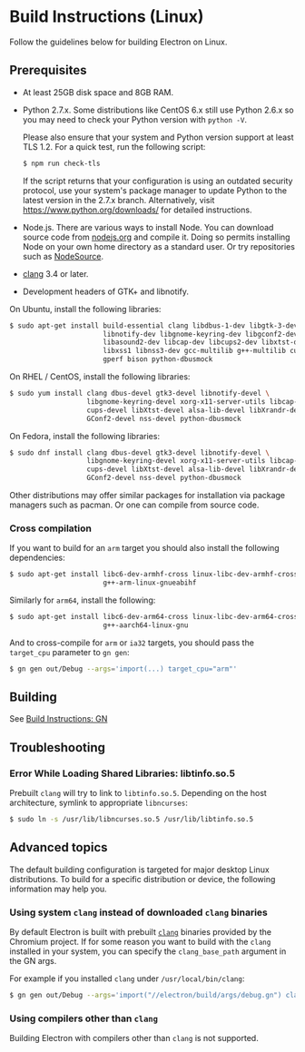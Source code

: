 # Build Instructions (Linux)

Follow the guidelines below for building Electron on Linux.

## Prerequisites

* At least 25GB disk space and 8GB RAM.
* Python 2.7.x. Some distributions like CentOS 6.x still use Python 2.6.x
  so you may need to check your Python version with `python -V`.

  Please also ensure that your system and Python version support at least TLS 1.2.
  For a quick test, run the following script:

  ```sh
  $ npm run check-tls
  ```

  If the script returns that your configuration is using an outdated security
  protocol, use your system's package manager to update Python to the latest
  version in the 2.7.x branch. Alternatively, visit https://www.python.org/downloads/
  for detailed instructions.

* Node.js. There are various ways to install Node. You can download
  source code from [nodejs.org](https://nodejs.org) and compile it.
  Doing so permits installing Node on your own home directory as a standard user.
  Or try repositories such as [NodeSource](https://nodesource.com/blog/nodejs-v012-iojs-and-the-nodesource-linux-repositories).
* [clang](https://clang.llvm.org/get_started.html) 3.4 or later.
* Development headers of GTK+ and libnotify.

On Ubuntu, install the following libraries:

```sh
$ sudo apt-get install build-essential clang libdbus-1-dev libgtk-3-dev \
                       libnotify-dev libgnome-keyring-dev libgconf2-dev \
                       libasound2-dev libcap-dev libcups2-dev libxtst-dev \
                       libxss1 libnss3-dev gcc-multilib g++-multilib curl \
                       gperf bison python-dbusmock
```

On RHEL / CentOS, install the following libraries:

```sh
$ sudo yum install clang dbus-devel gtk3-devel libnotify-devel \
                   libgnome-keyring-devel xorg-x11-server-utils libcap-devel \
                   cups-devel libXtst-devel alsa-lib-devel libXrandr-devel \
                   GConf2-devel nss-devel python-dbusmock
```

On Fedora, install the following libraries:

```sh
$ sudo dnf install clang dbus-devel gtk3-devel libnotify-devel \
                   libgnome-keyring-devel xorg-x11-server-utils libcap-devel \
                   cups-devel libXtst-devel alsa-lib-devel libXrandr-devel \
                   GConf2-devel nss-devel python-dbusmock
```

Other distributions may offer similar packages for installation via package
managers such as pacman. Or one can compile from source code.

### Cross compilation

If you want to build for an `arm` target you should also install the following
dependencies:

```sh
$ sudo apt-get install libc6-dev-armhf-cross linux-libc-dev-armhf-cross \
                       g++-arm-linux-gnueabihf
```

Similarly for `arm64`, install the following:

```sh
$ sudo apt-get install libc6-dev-arm64-cross linux-libc-dev-arm64-cross \
                       g++-aarch64-linux-gnu
```

And to cross-compile for `arm` or `ia32` targets, you should pass the
`target_cpu` parameter to `gn gen`:

```sh
$ gn gen out/Debug --args='import(...) target_cpu="arm"'
```

## Building

See [Build Instructions: GN](build-instructions-gn.md)

## Troubleshooting

### Error While Loading Shared Libraries: libtinfo.so.5

Prebuilt `clang` will try to link to `libtinfo.so.5`. Depending on the host
architecture, symlink to appropriate `libncurses`:

```sh
$ sudo ln -s /usr/lib/libncurses.so.5 /usr/lib/libtinfo.so.5
```

## Advanced topics

The default building configuration is targeted for major desktop Linux
distributions. To build for a specific distribution or device, the following
information may help you.

### Using system `clang` instead of downloaded `clang` binaries

By default Electron is built with prebuilt
[`clang`](https://clang.llvm.org/get_started.html) binaries provided by the
Chromium project. If for some reason you want to build with the `clang`
installed in your system, you can specify the `clang_base_path` argument in the
GN args.

For example if you installed `clang` under `/usr/local/bin/clang`:

```sh
$ gn gen out/Debug --args='import("//electron/build/args/debug.gn") clang_base_path = "/usr/local/bin"'
```

### Using compilers other than `clang`

Building Electron with compilers other than `clang` is not supported.
